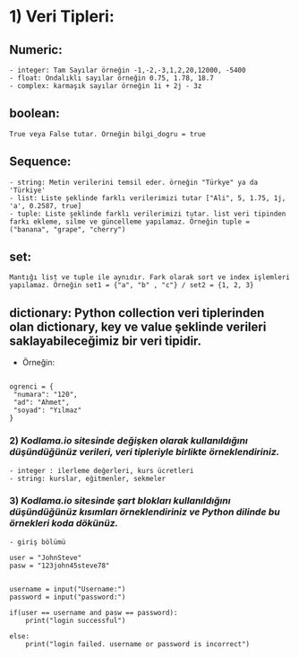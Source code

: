 # 1) Veri Tipleri:
  ## Numeric:
    - integer: Tam Sayılar örneğin -1,-2,-3,1,2,20,12000, -5400 
    - float: Ondalıklı sayılar örneğin 0.75, 1.78, 18.7 
    - complex: karmaşık sayılar örneğin 1i + 2j - 3z
 ## boolean: 
    True veya False tutar. Örneğin bilgi_dogru = true
 ## Sequence:
    - string: Metin verilerini temsil eder. örneğin "Türkye" ya da 'Türkiye'
    - list: Liste şeklinde farklı verilerimizi tutar ["Ali", 5, 1.75, 1j, 'a', 0.2587, true]
    - tuple: Liste şeklinde farklı verilerimizi tutar. list veri tipinden farkı ekleme, silme ve güncelleme yapılamaz. Örneğin tuple = ("banana", "grape", "cherry")
 ## set: 
    Mantığı list ve tuple ile aynıdır. Fark olarak sort ve index işlemleri yapılamaz. Örneğin set1 = {"a", "b" , "c"} / set2 = {1, 2, 3}
 ## dictionary: Python collection veri tiplerinden olan dictionary, key ve value şeklinde verileri saklayabileceğimiz bir veri tipidir. 
 - Örneğin:
 ```
 
 ogrenci = {
  "numara": "120",
  "ad": "Ahmet",
  "soyad": "Yılmaz"
}

```

### 2) *Kodlama.io sitesinde değişken olarak kullanıldığını düşündüğünüz verileri, veri tipleriyle birlikte örneklendiriniz.*
    - integer : ilerleme değerleri, kurs ücretleri 
    - string: kurslar, eğitmenler, sekmeler
 
### 3) *Kodlama.io sitesinde şart blokları kullanıldığını düşündüğünüz kısımları örneklendiriniz ve Python dilinde bu örnekleri koda dökünüz.*

    - giriş bölümü
```
user = "JohnSteve"
pasw = "123john45steve78"


username = input("Username:")
password = input("password:")

if(user == username and pasw == password):
    print("login successful")

else:
    print("login failed. username or password is incorrect")
    
```
